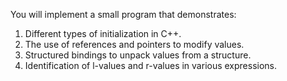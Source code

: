 You will implement a small program that demonstrates:
1.	Different types of initialization in C++.
2.	The use of references and pointers to modify values.
3.	Structured bindings to unpack values from a structure.
4.	Identification of l-values and r-values in various expressions.
